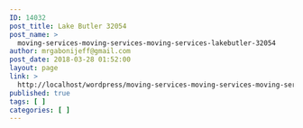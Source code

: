 ```yaml
---
ID: 14032
post_title: Lake Butler 32054
post_name: >
  moving-services-moving-services-moving-services-lakebutler-32054
author: mrgabonijeff@gmail.com
post_date: 2018-03-28 01:52:00
layout: page
link: >
  http://localhost/wordpress/moving-services-moving-services-moving-services-lakebutler-32054/
published: true
tags: [ ]
categories: [ ]
---
```

